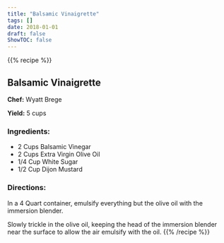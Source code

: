 ```yaml
---
title: "Balsamic Vinaigrette"
tags: []
date: 2018-01-01
draft: false
ShowTOC: false
---
```


{{% recipe %}}

## Balsamic Vinaigrette

**Chef:** Wyatt Brege

**Yield:** 5 cups


### Ingredients:

-   2 Cups Balsamic Vinegar
-   2 Cups Extra Virgin Olive Oil
-   1/4 Cup White Sugar
-   1/2 Cup Dijon Mustard

### Directions: 

In a 4 Quart container, emulsify everything but the olive oil with the
immersion blender.

Slowly trickle in the olive oil, keeping the head of the immersion
blender near the surface to allow the air emulsify with the oil.
{{% /recipe %}}
